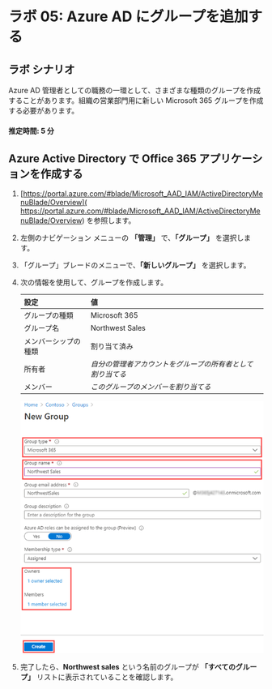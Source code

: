 ﻿---
lab:
    title: '05 - Azure AD にグループを追加する'
    learning path: '01'
    module: 'モジュール 02 - ID の作成、構成、管理を行う'
---

# ラボ 05: Azure AD にグループを追加する

## ラボ シナリオ

Azure AD 管理者としての職務の一環として、さまざまな種類のグループを作成することがあります。組織の営業部門用に新しい Microsoft 365 グループを作成する必要があります。

#### 推定時間: 5 分

## Azure Active Directory で Office 365 アプリケーションを作成する

1. [https://portal.azure.com/#blade/Microsoft_AAD_IAM/ActiveDirectoryMenuBlade/Overview]( https://portal.azure.com/#blade/Microsoft_AAD_IAM/ActiveDirectoryMenuBlade/Overview) を参照します。

1. 左側のナビゲーション メニューの **「管理」** で、**「グループ」** を選択します。

1. 「グループ」ブレードのメニューで、**「新しいグループ」** を選択します。

1. 次の情報を使用して、グループを作成します。

    | **設定**| **値**|
    | :--- | :--- |
    | グループの種類| Microsoft 365|
    | グループ名| Northwest Sales|
    | メンバーシップの種類| 割り当て済み|
    | 所有者| *自分の管理者アカウントをグループの所有者として割り当てる*|
    | メンバー| *このグループのメンバーを割り当てる*|

    ![「グループの種類」、「グループ名」、「所有者」、「メンバー」が強調表示された「新しいグループ」ブレードが表示されている画面イメージ](./media/lp1-mod2-create-o365-group.png)

1. 完了したら、**Northwest sales** という名前のグループが **「すべてのグループ」** リストに表示されていることを確認します。
